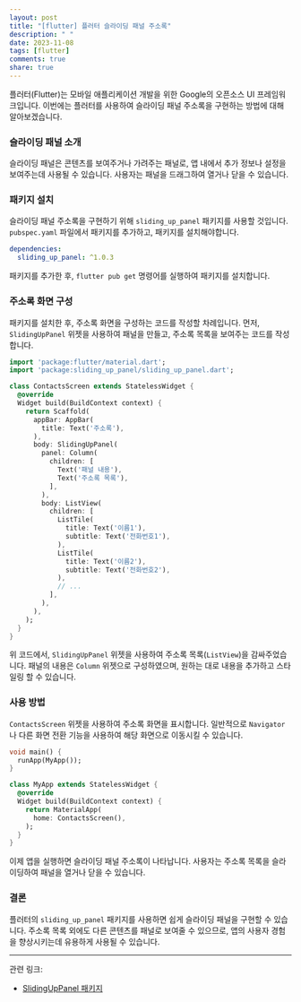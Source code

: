 ```yaml
---
layout: post
title: "[flutter] 플러터 슬라이딩 패널 주소록"
description: " "
date: 2023-11-08
tags: [flutter]
comments: true
share: true
---
```


플러터(Flutter)는 모바일 애플리케이션 개발을 위한 Google의 오픈소스 UI 프레임워크입니다. 이번에는 플러터를 사용하여 슬라이딩 패널 주소록을 구현하는 방법에 대해 알아보겠습니다.

### 슬라이딩 패널 소개

슬라이딩 패널은 콘텐츠를 보여주거나 가려주는 패널로, 앱 내에서 추가 정보나 설정을 보여주는데 사용될 수 있습니다. 사용자는 패널을 드래그하여 열거나 닫을 수 있습니다.

### 패키지 설치

슬라이딩 패널 주소록을 구현하기 위해 `sliding_up_panel` 패키지를 사용할 것입니다. `pubspec.yaml` 파일에서 패키지를 추가하고, 패키지를 설치해야합니다.

```yaml
dependencies:
  sliding_up_panel: ^1.0.3
```

패키지를 추가한 후, `flutter pub get` 명령어를 실행하여 패키지를 설치합니다.

### 주소록 화면 구성

패키지를 설치한 후, 주소록 화면을 구성하는 코드를 작성할 차례입니다. 먼저, `SlidingUpPanel` 위젯을 사용하여 패널을 만들고, 주소록 목록을 보여주는 코드를 작성합니다.

```dart
import 'package:flutter/material.dart';
import 'package:sliding_up_panel/sliding_up_panel.dart';

class ContactsScreen extends StatelessWidget {
  @override
  Widget build(BuildContext context) {
    return Scaffold(
      appBar: AppBar(
        title: Text('주소록'),
      ),
      body: SlidingUpPanel(
        panel: Column(
          children: [
            Text('패널 내용'),
            Text('주소록 목록'),
          ],
        ),
        body: ListView(
          children: [
            ListTile(
              title: Text('이름1'),
              subtitle: Text('전화번호1'),
            ),
            ListTile(
              title: Text('이름2'),
              subtitle: Text('전화번호2'),
            ),
            // ...
          ],
        ),
      ),
    );
  }
}
```

위 코드에서, `SlidingUpPanel` 위젯을 사용하여 주소록 목록(`ListView`)을 감싸주었습니다. 패널의 내용은 `Column` 위젯으로 구성하였으며, 원하는 대로 내용을 추가하고 스타일링 할 수 있습니다.

### 사용 방법

`ContactsScreen` 위젯을 사용하여 주소록 화면을 표시합니다. 일반적으로 `Navigator`나 다른 화면 전환 기능을 사용하여 해당 화면으로 이동시킬 수 있습니다.

```dart
void main() {
  runApp(MyApp());
}

class MyApp extends StatelessWidget {
  @override
  Widget build(BuildContext context) {
    return MaterialApp(
      home: ContactsScreen(),
    );
  }
}
```

이제 앱을 실행하면 슬라이딩 패널 주소록이 나타납니다. 사용자는 주소록 목록을 슬라이딩하여 패널을 열거나 닫을 수 있습니다.

### 결론

플러터의 `sliding_up_panel` 패키지를 사용하면 쉽게 슬라이딩 패널을 구현할 수 있습니다. 주소록 목록 외에도 다른 콘텐츠를 패널로 보여줄 수 있으므로, 앱의 사용자 경험을 향상시키는데 유용하게 사용될 수 있습니다.

---

관련 링크: 

- [SlidingUpPanel 패키지](https://pub.dev/packages/sliding_up_panel)